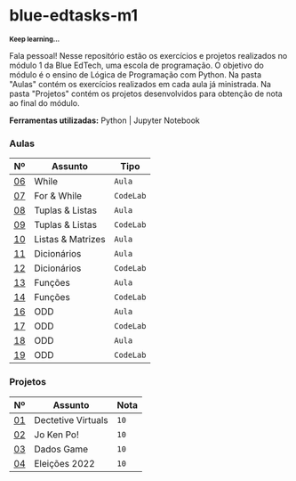 # blue-edtasks-m1

<sub>**Keep learning...**</sub>

Fala pessoal! Nesse repositório estão os exercícios e projetos realizados no módulo 1 da Blue EdTech, uma escola de programação. O objetivo do módulo é o ensino de Lógica de Programação com Python. Na pasta "Aulas" contém os exercícios realizados em cada aula já ministrada. Na pasta "Projetos" contém os projetos desenvolvidos para obtenção de nota ao final do módulo.

**Ferramentas utilizadas:** Python | Jupyter Notebook

### Aulas

| Nº    | Assunto                | Tipo     |
| ----  | -------                | ----     |
| [06](https://github.com/cmanfeed/BlueEdTasks-Python/blob/master/Aulas/aula_06.py) | While | `Aula` |
| [07](https://github.com/cmanfeed/BlueEdTasks-Python/blob/master/Aulas/aula_07.py) | For & While | `CodeLab` |
| [08](https://github.com/cmanfeed/BlueEdTasks-Python/blob/master/Aulas/aula_08.py) | Tuplas & Listas | `Aula` |
| [09](https://github.com/cmanfeed/BlueEdTasks-Python/blob/master/Aulas/aula_09.py) | Tuplas & Listas | `CodeLab` |
| [10](https://github.com/cmanfeed/BlueEdTasks-Python/blob/master/Aulas/aula_10.py) | Listas & Matrizes | `Aula`     |
| [11](https://github.com/cmanfeed/BlueEdTasks-Python/blob/master/Aulas/aula_11.py) | Dicionários | `Aula`     |
| [12](https://github.com/cmanfeed/BlueEdTasks-Python/blob/master/Aulas/aula_12.py) | Dicionários | `CodeLab`  |
| [13](https://github.com/cmanfeed/BlueEdTasks-Python/blob/master/Aulas/aula_13.py) | Funções | `Aula` |
| [14](https://github.com/cmanfeed/BlueEdTasks-Python/blob/master/Aulas/aula_14.py) | Funções | `CodeLab` |
| [16](https://github.com/cmanfeed/BlueEdTasks-Python/blob/master/Aulas/aula_16.py) | ODD | `Aula` |
| [17](https://github.com/cmanfeed/BlueEdTasks-Python/blob/master/Aulas/aula_17.py) | ODD | `CodeLab` |
| [18](https://github.com/cmanfeed/BlueEdTasks-Python/blob/master/Aulas/aula_18) | ODD | `Aula` |
| [19](https://github.com/cmanfeed/BlueEdTasks-Python/blob/master/Aulas/aula_19) | ODD | `CodeLab` |

### Projetos

| Nº   | Assunto                | Nota      |
| ---- | ---------              | ----      |
| [01](https://github.com/cmanfeed/BlueEdTasks-Python/blob/master/Projetos/projeto_01.ipynb) | Dectetive Virtuals  |  `10`  |
| [02](https://github.com/cmanfeed/BlueEdTasks-Python/blob/master/Projetos/projeto_02.py)    | Jo Ken Po! |  `10`     |
| [03](https://github.com/cmanfeed/BlueEdTasks-Python/blob/master/Projetos/projeto_03.py)    | Dados Game |  `10`     |
| [04](https://github.com/cmanfeed/BlueEdTasks-Python/blob/master/Projetos/projeto_04.py)    | Eleições 2022 |  `10`     |